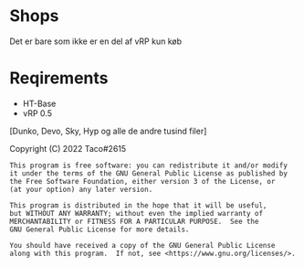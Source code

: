 # Shops

Det er bare som ikke er en del af vRP kun køb

# Reqirements 

- HT-Base
- vRP 0.5 


[Dunko, Devo, Sky, Hyp og alle de andre tusind filer]

Copyright (C) 2022  Taco#2615

    This program is free software: you can redistribute it and/or modify
    it under the terms of the GNU General Public License as published by
    the Free Software Foundation, either version 3 of the License, or
    (at your option) any later version.

    This program is distributed in the hope that it will be useful,
    but WITHOUT ANY WARRANTY; without even the implied warranty of
    MERCHANTABILITY or FITNESS FOR A PARTICULAR PURPOSE.  See the
    GNU General Public License for more details.

    You should have received a copy of the GNU General Public License
    along with this program.  If not, see <https://www.gnu.org/licenses/>.


